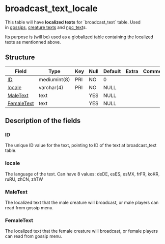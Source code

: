 # broadcast\_text\_locale

This table will have **localized texts** for \`broadcast\_text\` table. Used in [gossips](gossip_menu_option.md), [creature texts](creature_text.md) and [npc\_text](npc_text.md)s.

Its purpose is (will be) used as a globalized table containing the localized texts as mentionned above.

## Structure

| Field                           | Type         |  Key | Null | Default | Extra | Comment |
|---------------------------------|--------------|------|------|---------|-------|---------|
| [ID](#ID)                       | mediumint(8) |  PRI | NO   | 0       |       |         |
| [locale](#locale)               | varchar(4)   |  PRI | NO   | NULL    |       |         |
| [MaleText](#maletext)           | text         |      | YES  | NULL    |       |         |
| [FemaleText](#femaletext)       | text         |      | YES  | NULL    |       |         |

## Description of the fields

### ID

The unique ID value for the text, pointing to ID of the text at broadcast_text table.

### locale

The language of the text.
Can have 8 values: deDE, esES, esMX, frFR, koKR, ruRU, zhCN, zhTW

### MaleText

The localized text that the male creature will broadcast, or male players can read from gossip menu.

### FemaleText

The localized text that the female creature will broadcast, or female players can read from gossip menu.

